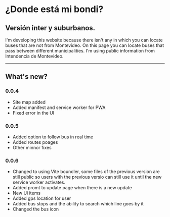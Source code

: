# ¿Donde está mi bondi?
## Versión inter y suburbanos.

I'm developing this website because there isn't any in which you can locate buses that are not from Montevideo. On this page you can locate buses that pass between different municipalities.
I'm using public information from Intendencia de Montevideo.


------------------
## What's new?

### 0.0.4
- Site map added
- Added manifest and service worker for PWA
- Fixed error in the UI

### 0.0.5
- Added option to follow bus in real time
- Added routes poages
- Other minnor fixes

### 0.0.6
- Changed to using Vite boundler, some files of the previous version are still public so users with the previous versio can still use it until the new service worker activates.
- Added promt to update page when there is a new update
- New Ui items
- Added gps location for user
- Added bus stops and the ability to search which line goes by it
- Changed the bus icon
